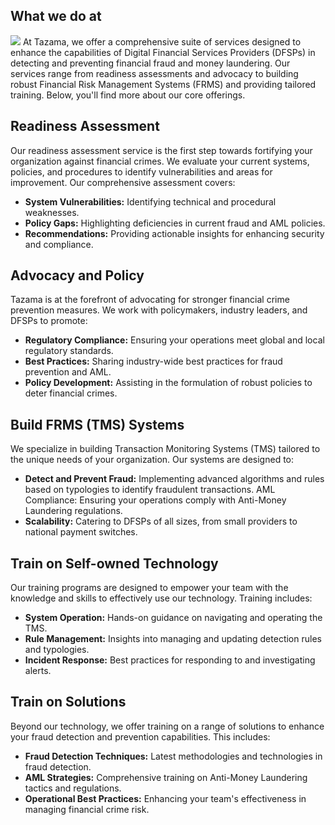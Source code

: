 ## What we do at

![](/tazama-org/static/tazama.png)
At Tazama, we offer a comprehensive suite of services designed to enhance the capabilities of Digital Financial Services Providers (DFSPs) in detecting and preventing financial fraud and money laundering. Our services range from readiness assessments and advocacy to building robust Financial Risk Management Systems (FRMS) and providing tailored training. Below, you'll find more about our core offerings.

## Readiness Assessment

Our readiness assessment service is the first step towards fortifying your organization against financial crimes. We evaluate your current systems, policies, and procedures to identify vulnerabilities and areas for improvement. Our comprehensive assessment covers:

- **System Vulnerabilities:** Identifying technical and procedural weaknesses.
- **Policy Gaps:** Highlighting deficiencies in current fraud and AML policies.
- **Recommendations:** Providing actionable insights for enhancing security and compliance.

## Advocacy and Policy

Tazama is at the forefront of advocating for stronger financial crime prevention measures. We work with policymakers, industry leaders, and DFSPs to promote:

- **Regulatory Compliance:** Ensuring your operations meet global and local regulatory standards.
- **Best Practices:** Sharing industry-wide best practices for fraud prevention and AML.
- **Policy Development:** Assisting in the formulation of robust policies to deter financial crimes.

## Build FRMS (TMS) Systems

We specialize in building Transaction Monitoring Systems (TMS) tailored to the unique needs of your organization. Our systems are designed to:

- **Detect and Prevent Fraud:** Implementing advanced algorithms and rules based on typologies to identify fraudulent transactions.
  AML Compliance: Ensuring your operations comply with Anti-Money Laundering regulations.
- **Scalability:** Catering to DFSPs of all sizes, from small providers to national payment switches.

## Train on Self-owned Technology

Our training programs are designed to empower your team with the knowledge and skills to effectively use our technology. Training includes:

- **System Operation:** Hands-on guidance on navigating and operating the TMS.
- **Rule Management:** Insights into managing and updating detection rules and typologies.
- **Incident Response:** Best practices for responding to and investigating alerts.

## Train on Solutions

Beyond our technology, we offer training on a range of solutions to enhance your fraud detection and prevention capabilities. This includes:

- **Fraud Detection Techniques:** Latest methodologies and technologies in fraud detection.
- **AML Strategies:** Comprehensive training on Anti-Money Laundering tactics and regulations.
- **Operational Best Practices:** Enhancing your team's effectiveness in managing financial crime risk.
